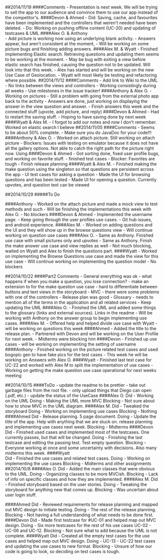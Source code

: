 ##2014/11/19
####Comments
	- Presentation is next week. We will be trying to sell the app to our audience and convince them to use our app instead of the competitor's.
####Devon & Ahmed
	- Did: Saving, cache, and favourites have been implemented and the controllers 
	that weren't needed have been deleted.
	- Do: Working on pushing offline content (UC-20) and updating of testcases &
	 UML
####Alex O. & Anthony	
	- Add picture is working now using an underlying blank activity.
	- Answers appear, but aren't consistent at the moment,
	- Will be working on some picture bugs and finishing adding answers.
####Alex M. &  Wyatt
	- Finished implementing Elastic search. Retrieving questions and updating them
	seems to be working at the moment.
	- May be bug with exiting a view before elastic search has finished, causing
	the question not to be updated. Will look into that this week.
	- Alex has started and will be working on the new Use Case of Geolocation.
	- Wyatt will most likely be testing and refactoring where possible.
##2014/11/12
####Comments
    - Add link to Wiki to the UML
    - No links between the views and controllers
    - Working consistingly during all weeks
    - Use milestones in the issue tracker!
####Anthony & Alex O.
    - Working on pictures
    - Still a problem with going from the external photo app back to the activity
    - Answers are done, just working on displaying the answer in the view question and answer.
    - Finish answers this week and the connected stuff (upvote, add picture, and reply)
####Devon & Ahmed
    - Had to restart the saving stuff.
    - Hoping to have saving done by next week
####Wyatt & Alex M.
    - I forgot to add our notes and now I don't remember. Worked on elastic search
    I believe
##2014/11/05
####Comments
	- Seems to be about 50% complete. 
	- Make sure you do JavaDoc for your code!!!
####Anthony & Alex O.
	- Worked on attach picture. Still working on attach picture
	- Blockers: Issues with testing on emulator because it does not have all the
	gallery options. Not able to catch the right path for the picture right now.
	Using 
####Devon & Ahmed
	- Got sorting done, fixed user profile bugs, and working on favorite stuff.
	- finished test cases
	- Blocker: Favorites are tough
	- Finish release planning
####Wyatt & Alex M.
	- Finished making the make question using the singleton so that questions 
	are persistent across the app
	- UI test cases for asking a question
	- Made the UI for browsing questions and has been tested
	- Made UI for opening a question. Currently upvotes, and question text can
	be viewed

##2014/10/29
#####To Do
	
####Anthony
	- Worked on the attach picture and made a mock view to test methods and such
	- Will be finishing the implementations this week with Alex O.
	- No blockers
####Devon & Ahmed
	- Implemented the username page. 
	- Keep going through the user profiles use cases.
	- Git hub issues, and android experience.
####Alex M.
	- Worked on adding questions and the UI and they will show up in the browse 
	questions view
	- Will continue working on question use cases
####Alex O.
	- Same as Anthony. Finished use case with small pictures only and upvotes
	- Same as Anthony. Finish the make answer use case and view replies as well
	- Not much blocking, waited on Wyatt and Alex to finish the questions part.
####Wyatt
	- Worked on implementing the Browse Questions use case and made the view for 
	this use case
	- Will continue working on implementing the question model
	- No blockers
	
##2014/10/22
####Part2 Comments
	- General everything was ok
	- what happens if when you make a question, you lose connection?
		- make an extension to for the make question use case
	- hard to differentiate between buttons and text views in the storyboard
	- MVC - there were some problems with one of the controllers
	- Release plan was good
	- Glossary - needs to mention all of the terms in the application and all
	related services
	- Keep updating the UML
####Alex O.
	- Finished the UML and added some things to the glossary (links and external
	sources). Links in the readme
	- Will be working with Anthony on the answer group to begin implementing 
	use cases.
####Alex M.
	- Offered help and helped divide use case with Wyatt
	- will be working on questions this week
####Ahmed
	- Added the title to the release plan.
	- Partnered with Devon and will be working on the User Profile for next week.
	- Midterms were blocking him
####Devon
	- Finished up use cases 
	- will be working on implementing the setting of username
####Anthony
	- Finished working on the picture related test cases and used bogopic gen to 
	have fake pics for the test cases
	- This week he will be working on Answers with Alex O.
####Wyatt
	- Finished last test case for UC-22 and worked with Alex M to split the
	implementation of use cases
	- Working on getting the make question use case operational for next weeks 
	meeting


##2014/10/15
####ToDo
	- update the readme to be prettier
	- take out garbage files from the root file.
	- only upload things that Diego can open (.pdf, etc.)
	- update the status of the UseCase
####Alex O.
	Did 		- Working on the UML
	Doing		- Making the UML more MVC 
	Blocking	- Not sure about how to show MVC in the UML diagram.
####Alex M.
	Did 		- Tweaked the storyboard
	Doing		- Working on implementing use cases
	Blocking	- Nothing
####Ahmed
	Did 		- Release planning. 5 page document.
	Doing		- Update the title of the app. Help with anything that we are stuck on.
				release planning and implementing use cases next week.
	Blocking	- Midterms 
####Devon
	Did 		- Finished used cases and implemented most of the testcases. One
				currently passes, but that will be changed.
	Doing		- Finishing the last testcase and editing the passing test.
				Test empty question.
	Blocking	- Everyone working at once and some uncertainty with decisions.
				Also many midterms this week.
####Wyatt	
	Did 		- Finished the use cases and related test cases.
	Doing		- Working on implementing the use cases 
	Blocking	- Midterms and other assignments
##2014/10/8
####Alex O.
	Did 		- Added the main classes that were obvious to the UML. 
	Doing 		- Organizing classes to be more MVCish.
	Blocking 	- Lack of info on specific classes and how they are implemented.
####Alex M.
	Did 		- Finished storyboard based on the user stories.
	Doing		- Tweaking the storyboard for anything new that comes up.
	Blocking	- Was uncertain about user login stuff.
	
####Ahmed
	Did 		- Reviewed requirements for release planning and mapped out MVC 
				design to initiate testing.
	Doing		- The rest of the release planning.
	Blocking	- Not having a full understanding of what needs to be done first.
####Devon
	Did 		- Made first testcase for #UC-01 and helped map out MVC design.
	Doing		- Six more testcases for the rest of his use cases UC-02 - UC-06
				and UC-12.
	Blocking	- Not sure what to add because the UML is not complete.
####Wyatt
	Did 		- Created all the empty test cases for the use cases and helped map
				out MVC design.
	Doing		- UC-13 - UC-22 test cases and updating the use cases to new format.
	Blocking	- Unsure of how our code is going to look, so deciding on test cases
				is tough.
